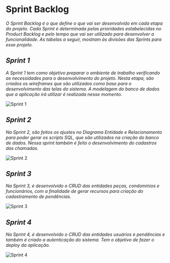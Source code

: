 # Sprint Backlog

_O Sprint Backlog é o que define o que vai ser desenvolvido em cada etapa do projeto. Cada Sprint é determinada pelas prioridades estabelecidas no Product Backlog e pelo tempo que vai ser utilizado para desenvolver a funcionalidade._ 
_As tabelas a seguir, mostram às divisões das Sprints para esse projeto._

##
## _Sprint 1_

_A Sprint 1 tem como objetivo preparar o ambiente de trabalho verificando as necessidades para o desenvolvimento do projeto. Nesta etapa, são criados os wireframes que são utilizados como base para o desenvolvimento das telas do sistema. A modelagem do banco de dados que a aplicação irá utilizar é realizada nesse momento._ 

![Sprint 1](https://user-images.githubusercontent.com/11911334/58716751-18777a00-83a0-11e9-8a82-e990276570a1.png)

##
## _Sprint 2_

_Na Sprint 2, são feitos os ajustes no Diagrama Entidade e Relacionamento para poder gerar os scripts SQL, que são utilizados na criação do banco de dados. Nessa sprint também é feito o desenvolvimento do cadastros das chamadas._  

![Sprint 2](https://user-images.githubusercontent.com/11911334/58716776-2af1b380-83a0-11e9-996a-1024a081e25c.png)

##
## _Sprint 3_

_Na Sprint 3, é desenvolvido o CRUD das entidades peças,  condomínios e funcionários, com a finalidade de gerar recursos para criação do cadastramento de pendências._ 

![Sprint 3](https://user-images.githubusercontent.com/11911334/58716833-46f55500-83a0-11e9-96ba-966ec918ee23.png)

##
## _Sprint 4_

_Na Sprint 4, é desenvolvido o CRUD das entidades usuários e pendências e também é criado a autenticação do sistema. Tem o objetivo de fazer o deploy da aplicação._

![Sprint 4](https://user-images.githubusercontent.com/11911334/58716858-54124400-83a0-11e9-9585-ed59d267c101.png)
